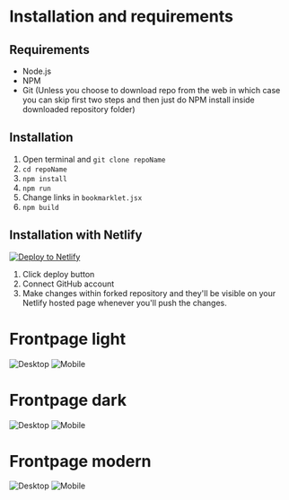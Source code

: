 # Installation and requirements

## Requirements
* Node.js
* NPM
* Git (Unless you choose to download repo from the web in which case you can skip first two steps and then just do NPM install inside downloaded repository folder)

## Installation
1. Open terminal and `git clone repoName`
2. `cd repoName`
3. `npm install`
4. `npm run`
5. Change links in `bookmarklet.jsx`
6. `npm build`

## Installation with Netlify
[![Deploy to Netlify](https://www.netlify.com/img/deploy/button.svg)](https://app.netlify.com/start/deploy?repository=https://github.com/Jasius/Frontpage)
1. Click deploy button
2. Connect GitHub account
3. Make changes within forked repository and they'll be visible on your Netlify hosted page whenever you'll push the changes.

# Frontpage light
![Desktop](https://cloud.githubusercontent.com/assets/11031051/21482083/f899fbc8-cb77-11e6-83a5-5784f066d99c.png) 
![Mobile](https://cloud.githubusercontent.com/assets/11031051/21482164/14b36b4a-cb79-11e6-9328-3adfa0e3529e.png) 
# Frontpage dark
![Desktop](https://cloud.githubusercontent.com/assets/11031051/21482080/e989a5fc-cb77-11e6-9468-51cb8547a850.png) 
![Mobile](https://cloud.githubusercontent.com/assets/11031051/21482159/ff69ee44-cb78-11e6-9232-cc14f515406a.png) 
# Frontpage modern
![Desktop](https://cloud.githubusercontent.com/assets/11031051/21482072/cfb82b80-cb77-11e6-9b5c-dc34892023f0.png) 
![Mobile](https://cloud.githubusercontent.com/assets/11031051/21482174/264eac3e-cb79-11e6-8bd9-5e1bb9f38932.png) 
